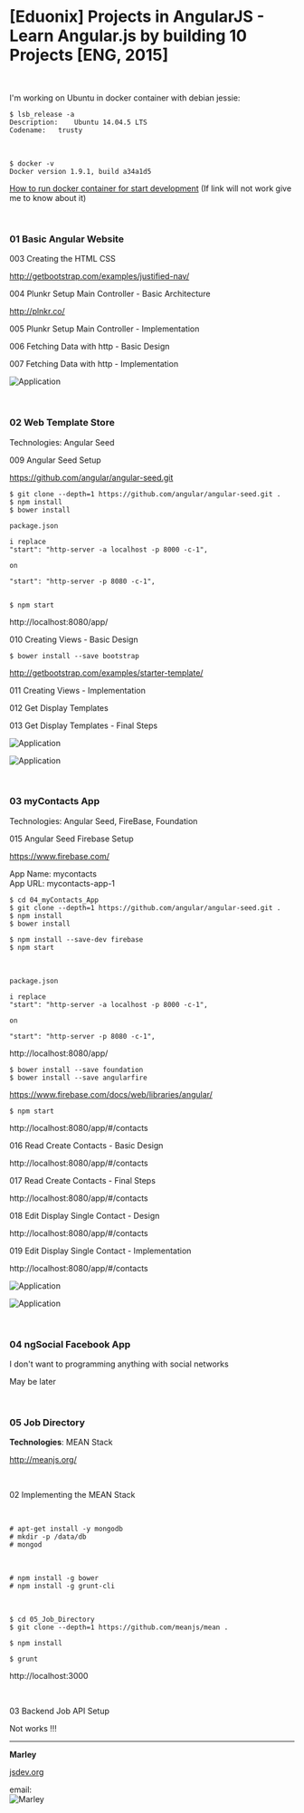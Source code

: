 # [Eduonix] Projects in AngularJS - Learn Angular.js by building 10 Projects [ENG, 2015]

<br/>



I'm working on Ubuntu in docker container with debian jessie:

    $ lsb_release -a
    Description:	Ubuntu 14.04.5 LTS
    Codename:	trusty

<br/>

    $ docker -v
    Docker version 1.9.1, build a34a1d5


<a href="http://jsdev.org/env/docker/run-container/">How to run docker container for start development</a>
(If link will not work give me to know about it)


<br/>

### 01 Basic Angular Website

003 Creating the HTML CSS

http://getbootstrap.com/examples/justified-nav/

004 Plunkr Setup  Main Controller - Basic Architecture

http://plnkr.co/

005 Plunkr Setup  Main Controller - Implementation

006 Fetching Data with http - Basic Design

007 Fetching Data with http - Implementation

![Application](/img/01.png?raw=true)


<br/>

### 02 Web Template Store

Technologies: Angular Seed

009 Angular Seed Setup

https://github.com/angular/angular-seed.git

    $ git clone --depth=1 https://github.com/angular/angular-seed.git .
    $ npm install
    $ bower install

    package.json

    i replace
    "start": "http-server -a localhost -p 8000 -c-1",

    on

    "start": "http-server -p 8080 -c-1",


    $ npm start


http://localhost:8080/app/


010 Creating Views - Basic Design

    $ bower install --save bootstrap

http://getbootstrap.com/examples/starter-template/

011 Creating Views - Implementation

012 Get Display Templates

013 Get Display Templates - Final Steps


![Application](/img/02-1.png?raw=true)

![Application](/img/02-2.png?raw=true)


<br/>

### 03 myContacts App

Technologies: Angular Seed, FireBase, Foundation

015 Angular Seed  Firebase Setup

https://www.firebase.com/

App Name: mycontacts  
App URL: mycontacts-app-1

    $ cd 04_myContacts_App
    $ git clone --depth=1 https://github.com/angular/angular-seed.git .
    $ npm install
    $ bower install

    $ npm install --save-dev firebase
    $ npm start

<br/>

    package.json

    i replace
    "start": "http-server -a localhost -p 8000 -c-1",

    on

    "start": "http-server -p 8080 -c-1",


http://localhost:8080/app/

    $ bower install --save foundation
    $ bower install --save angularfire

https://www.firebase.com/docs/web/libraries/angular/

    $ npm start

http://localhost:8080/app/#/contacts


016 Read Create Contacts - Basic Design

http://localhost:8080/app/#/contacts

017 Read Create Contacts - Final Steps

http://localhost:8080/app/#/contacts

018 Edit Display Single Contact - Design

http://localhost:8080/app/#/contacts

019 Edit Display Single Contact - Implementation

http://localhost:8080/app/#/contacts


![Application](/img/03-1.png?raw=true)

![Application](/img/03-2.png?raw=true)


<br/>

### 04 ngSocial Facebook App

I don't want to programming anything with social networks

May be later



<br/>

### 05 Job Directory

<strong>Technologies</strong>: MEAN Stack

http://meanjs.org/


<br/>

02 Implementing the MEAN Stack

<br/>

    # apt-get install -y mongodb
    # mkdir -p /data/db
    # mongod


<br/>

    # npm install -g bower
    # npm install -g grunt-cli

<br/>

    $ cd 05_Job_Directory
    $ git clone --depth=1 https://github.com/meanjs/mean .

    $ npm install

    $ grunt

http://localhost:3000


<br/>

03 Backend Job API Setup

Not works !!!



___

**Marley**

<a href="https://jsdev.org">jsdev.org</a>

email:  
![Marley](http://img.fotografii.org/a3333333mail.gif "Marley")
